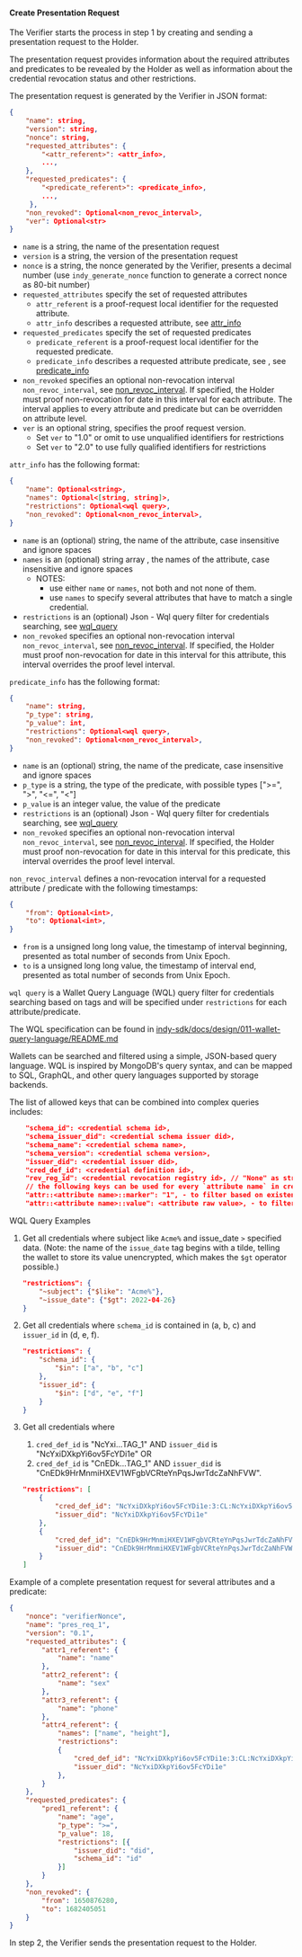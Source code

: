 #### Create Presentation Request
The Verifier starts the process in step 1 by creating and sending a presentation request to the Holder.

The presentation request provides information about the required attributes and predicates to be revealed
by the Holder as well as information about the credential revocation status and other restrictions.

The presentation request is generated by the Verifier in JSON format:

```json
{
    "name": string,
    "version": string,
    "nonce": string, 
    "requested_attributes": { 
        "<attr_referent>": <attr_info>, 
        ...,
    },
    "requested_predicates": { 
        "<predicate_referent>": <predicate_info>, 
        ...,
     },
    "non_revoked": Optional<non_revoc_interval>, 
    "ver": Optional<str>
}
```
* `name` is a string, the name of the presentation request 
* `version` is a string, the version of the presentation request 
* `nonce` is a string, the nonce generated by the Verifier, 
presents a decimal number (use `indy_generate_nonce` function to generate a correct nonce as 80-bit number)
* `requested_attributes` specify the set of requested attributes
  * `attr_referent` is a proof-request local identifier for the requested attribute.
  * `attr_info` describes a requested attribute, see [attr_info](#attr_info)
* `requested_predicates` specify the set of requested predicates
  * `predicate_referent` is a proof-request local identifier for the requested predicate.
  * `predicate_info` describes a requested attribute predicate, see , see [predicate_info](#predicate_info)
* `non_revoked` specifies an optional non-revocation interval `non_revoc_interval`, see [non_revoc_interval](#non_revoc_interval). 
  If specified, the Holder must proof non-revocation for date in this interval for each attribute. The interval
  applies to every attribute and predicate but can be overridden on attribute level.
* `ver` is an optional string, specifies the proof request version. 
  * Set `ver` to "1.0" or omit to use unqualified identifiers for restrictions
  * Set `ver` to "2.0" to use fully qualified identifiers for restrictions

<a id="attr_info"></a> `attr_info` has the following format:

```json
{
    "name": Optional<string>,
    "names": Optional<[string, string]>,
    "restrictions": Optional<wql query>,
    "non_revoked": Optional<non_revoc_interval>,
}
```        
* `name` is an (optional) string, the name of the attribute, case insensitive and ignore spaces
* `names` is an (optional) string array , the names of the attribute, case insensitive and ignore spaces
  * NOTES: 
    * use either `name` or `names`, not both and not none of them.
    * use `names` to specify several attributes that have to match a single credential.
* `restrictions`  is an (optional) Json - Wql query filter for credentials searching, see [wql_query](#wql_query)
* `non_revoked` specifies an optional non-revocation interval `non_revoc_interval`, see [non_revoc_interval](#non_revoc_interval). 
  If specified, the Holder must proof non-revocation for date in this interval for this attribute, this interval overrides the
  proof level interval.

<a id="predicate_info"></a> `predicate_info` has the following format:

```json
{
    "name": string, 
    "p_type": string, 
    "p_value": int, 
    "restrictions": Optional<wql query>, 
    "non_revoked": Optional<non_revoc_interval>, 
}
```
* `name` is an (optional) string, the name of the predicate, case insensitive and ignore spaces
* `p_type` is a string, the type of the predicate, with possible types  [">=", ">", "<=", "<"]
* `p_value` is an integer value, the value of the predicate
* `restrictions`  is an (optional) Json - Wql query filter for credentials searching, see [wql_query](#wql_query)
* `non_revoked` specifies an optional non-revocation interval `non_revoc_interval`, see [non_revoc_interval](#non_revoc_interval).
  If specified, the Holder must proof non-revocation for date in this interval for this predicate, this interval overrides the
  proof level interval.

<a id="non_revoc_interval"></a> `non_revoc_interval` 
defines a non-revocation interval for a requested attribute / predicate with the following timestamps:

```json
{
    "from": Optional<int>, 
    "to": Optional<int>, 
}
```
* `from` is a unsigned long long value, the timestamp of interval beginning, presented as total number of seconds from Unix Epoch. 
* `to` is a unsigned long long value, the timestamp of interval end, presented as total number of seconds from Unix Epoch. 


<a id="wql_query"></a> `wql query` is a Wallet Query Language (WQL) query filter 
for credentials searching based on tags and will be specified under `restrictions` for each attribute/predicate.

The WQL specification can be found in
[indy-sdk/docs/design/011-wallet-query-language/README.md](https://github.com/hyperledger/indy-sdk/blob/master/docs/design/011-wallet-query-language/README.md)

Wallets can be searched and filtered using a simple, JSON-based query language. 
WQL is inspired by MongoDB's query syntax, and can be mapped to SQL, GraphQL, 
and other query languages supported by storage backends.

The list of allowed keys that can be combined into complex queries includes:

```json
    "schema_id": <credential schema id>,
    "schema_issuer_did": <credential schema issuer did>,
    "schema_name": <credential schema name>,
    "schema_version": <credential schema version>,
    "issuer_did": <credential issuer did>,
    "cred_def_id": <credential definition id>,
    "rev_reg_id": <credential revocation registry id>, // "None" as string if not present
    // the following keys can be used for every `attribute name` in credential.
    "attr::<attribute name>::marker": "1", - to filter based on existence of a specific attribute
    "attr::<attribute name>::value": <attribute raw value>, - to filter based on value of a specific attribute
```

WQL Query Examples

1. Get all credentials where subject like `Acme%` and issue_date `>` specified data. 
  (Note: the name of the `issue_date` tag begins with a tilde, 
  telling the wallet to store its value unencrypted, which makes the `$gt` operator possible.)
    ```json
    "restrictions": {
        "~subject": {"$like": "Acme%"},
        "~issue_date": {"$gt": 2022-04-26}
    }
    ```

2. Get all credentials where `schema_id` is contained in (a, b, c) and `issuer_id` in (d, e, f).
    ```json
    "restrictions": {
        "schema_id": {
            "$in": ["a", "b", "c"]
        },
        "issuer_id": {
            "$in": ["d", "e", "f"]
        }
    }
    ```

3. Get all credentials where 
   1. `cred_def_id` is "NcYxi...TAG_1" AND `issuer_did` is "NcYxiDXkpYi6ov5FcYDi1e" OR 
   2. `cred_def_id` is "CnEDk...TAG_1" AND `issuer_did` is "CnEDk9HrMnmiHXEV1WFgbVCRteYnPqsJwrTdcZaNhFVW".
   
    ```json
    "restrictions": [
        {
            "cred_def_id": "NcYxiDXkpYi6ov5FcYDi1e:3:CL:NcYxiDXkpYi6ov5FcYDi1e:2:gvt:1.0:TAG_1",
            "issuer_did": "NcYxiDXkpYi6ov5FcYDi1e"
        },
        {
            "cred_def_id": "CnEDk9HrMnmiHXEV1WFgbVCRteYnPqsJwrTdcZaNhFVW:3:CL:CnEDk9HrMnmiHXEV1WFgbVCRteYnPqsJwrTdcZaNhFVW:2:gvt:1.0:TAG_1",
            "issuer_did": "CnEDk9HrMnmiHXEV1WFgbVCRteYnPqsJwrTdcZaNhFVW"
        }
    ]
    ```

Example of a complete presentation request for several attributes and a predicate:
```json
{   
    "nonce": "verifierNonce",
    "name": "pres_req_1",
    "version": "0.1",
    "requested_attributes": {
        "attr1_referent": {
            "name": "name"
        },
        "attr2_referent": {
            "name": "sex"
        },
        "attr3_referent": {
            "name": "phone"
        },
        "attr4_referent": {
            "names": ["name", "height"],
            "restrictions":
            {
                "cred_def_id": "NcYxiDXkpYi6ov5FcYDi1e:3:CL:NcYxiDXkpYi6ov5FcYDi1e:2:gvt:1.0:TAG_1",
                "issuer_did": "NcYxiDXkpYi6ov5FcYDi1e"
            },
        }
    },
    "requested_predicates": {
        "pred1_referent": {
            "name": "age",
            "p_type": ">=",
            "p_value": 18,
            "restrictions": [{
                "issuer_did": "did",
                "schema_id": "id"
            }]
        }
    },
    "non_revoked": {
        "from": 1650876280,
        "to": 1682405051
    }
}
```
In step 2, the Verifier sends the presentation request to the Holder.
